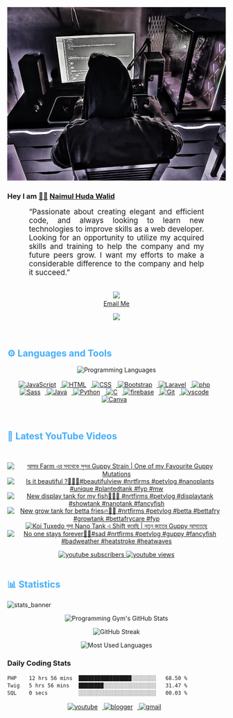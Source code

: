 <!-- ![github_cover_banner](https://www.digitalsolutionservices.com/img/services/web%20development.gif)-->

<div align="center" style="display:block;">
    <img height="400px" width="100%" alt="github cover banner" src="https://raw.githubusercontent.com/NaimulHudaWalid/NaimulHudaWalid/main/272276268_3114779035434264_920860974401480824_n.jpg"/> 
</div>

### Hey I am [👨🏻‍][facebook] [Naimul Huda Walid][youtube]



<p align:"center" style="text-align: justify; margin: 0 50px; font-size: 17px;" >
   “Passionate about creating elegant and efficient code, and always looking to learn new technologies to improve skills as a web developer. Looking for an opportunity to utilize my acquired skills and training to help the company and my future peers grow. I want my efforts to make a considerable difference to the company and help it succeed.”
<br>
<br>
<div align="center">

![](https://visitor-badge.glitch.me/badge?page_id=NaimulHudaWalid)
    <br />
[Email Me](mailto:dev.naimulhuda@gmail.com)
</div>
</p>
<!-- Typing SVG by DenverCoder1 - https://github.com/DenverCoder1/readme-typing-svg -->
<p align="center">
<!--   <a href="https://github.com/DenverCoder1/readme-typing-svg"> -->
    <img src="https://readme-typing-svg.herokuapp.com?color=E22FE4&width=380&height=45&lines=Open-Source+Enthusiast;Learning+In+Public;Empowering+Others;Nice+To+Meet+You+...&center=true"></a>

</p>
<br>
<!-- Languages and Tools -->

<h2 style="color: #44AEFB">⚙️ Languages and Tools</h2>
<div align="center" style="display:block;">
    <img width="100px" alt="Programming Languages" src="https://user-images.githubusercontent.com/78341798/194531121-47b0119a-ce00-439d-b586-125f86acb098.png"/> 
</div>
<br>   
<!-- Icons Resources -->
<!-- https://devicon.dev/ -->
<!-- https://cdn.jsdelivr.net/npm/simple-icons@v3/icons/ -->
<div align="center">
  <a href="https://developer.mozilla.org/en-US/docs/Web/JavaScript" target="_blank" rel="noreferrer">
      <img  alt="JavaScript" height="50px" style="padding-right:10px;" src="https://cdn.jsdelivr.net/gh/devicons/devicon/icons/javascript/javascript-plain.svg"/>
  </a>
  
 
  <a href="https://developer.mozilla.org/en-US/docs/Web/HTML" target="_blank" rel="noreferrer">
      <img  alt="HTML" height="50px" style="padding-right:10px;" src="https://cdn.jsdelivr.net/gh/devicons/devicon/icons/html5/html5-original.svg"/>
  </a>
  <a href="https://developer.mozilla.org/en-US/docs/Web/CSS" target="_blank" rel="noreferrer">
      <img  alt="CSS" height="50px" style="padding-right:10px;" src="https://cdn.jsdelivr.net/gh/devicons/devicon/icons/css3/css3-original.svg"/>
  </a>
  <a href="https://getbootstrap.com/" target="_blank" rel="noreferrer">
      <img  alt="Bootstrap" height="50px" style="padding-right:10px;" src="https://cdn.jsdelivr.net/gh/devicons/devicon/icons/bootstrap/bootstrap-original.svg"/>
  </a> 
  <a href="https://laravel.com/" target="_blank" rel="noreferrer">
      <img  alt="Laravel" height="50px" style="padding-right:10px;" src="https://cdn.jsdelivr.net/gh/devicons/devicon/icons/laravel/laravel-plain.svg"/>
  </a>
  <a href="https://www.php.net/" target="_blank" rel="noreferrer">
      <img  alt="php" height="50px" style="padding-right:10px;" src="https://cdn.jsdelivr.net/gh/devicons/devicon/icons/php/php-original.svg"/>
  </a>
  <a href="https://sass-lang.com/" target="_blank" rel="noreferrer">
      <img  alt="Sass" height="50px" style="padding-right:10px;" src="https://cdn.jsdelivr.net/gh/devicons/devicon/icons/sass/sass-original.svg"/>
  </a>
  <a href="https://www.java.com/en/" target="_blank" rel="noreferrer">
      <img  alt="Java" height="50px" style="padding-right:10px;" src="https://cdn.jsdelivr.net/gh/devicons/devicon/icons/java/java-original.svg"/>
  </a>    
  <a href="https://www.python.org/" target="_blank" rel="noreferrer">
      <img  alt="Python" height="50px" style="padding-right:10px;" src="https://cdn.jsdelivr.net/gh/devicons/devicon/icons/python/python-original.svg"/>
  </a>
  <a href="https://www.cprogramming.com/" target="_blank" rel="noreferrer">
      <img  alt="C" height="50px" style="padding-right:10px;" src="https://cdn.jsdelivr.net/gh/devicons/devicon/icons/c/c-original.svg"/>
  </a>
  
  <a href="https://firebase.google.com/" target="_blank" rel="noreferrer">
      <img  alt="firebase" height="50px" style="padding-right:10px;" src="https://cdn.jsdelivr.net/gh/devicons/devicon/icons/firebase/firebase-plain.svg"/>
  </a>
 
  <a href="https://git-scm.com/" target="_blank" rel="noreferrer">
      <img  alt="Git" height="50px" style="padding-right:10px;" src="https://cdn.jsdelivr.net/gh/devicons/devicon/icons/git/git-original.svg"/>
  </a>
  
  <a href="https://code.visualstudio.com/" target="_blank" rel="noreferrer">
      <img  alt="vscode" height="50px" style="padding-right:10px;"src="https://cdn.jsdelivr.net/gh/devicons/devicon/icons/vscode/vscode-original.svg"/>
  </a>
  <a href="https://www.canva.com/" target="_blank" rel="noreferrer">
      <img  alt="Canva" height="50px" style="padding-right:10px;" src="https://cdn.jsdelivr.net/gh/devicons/devicon/icons/canva/canva-original.svg"/> 
  </a>
</div>
<br>
<br>

<!-- Latest YouTube Videos -->

<h2 style="color: #44AEFB">🎦 Latest YouTube Videos</h2>
<br />

<!-- Resource/Reference: https://github.com/DenverCoder1/github-readme-youtube-cards -->
<div class="youtube videos cards" align="center">

<!-- BEGIN YOUTUBE-CARDS -->
[![আমার Farm এর সবথেকে সুন্দর Guppy Strain | One of my Favourite Guppy Mutations](https://ytcards.demolab.com/?id=2JfdsZpJycM&title=%E0%A6%86%E0%A6%AE%E0%A6%BE%E0%A6%B0+Farm+%E0%A6%8F%E0%A6%B0+%E0%A6%B8%E0%A6%AC%E0%A6%A5%E0%A7%87%E0%A6%95%E0%A7%87+%E0%A6%B8%E0%A7%81%E0%A6%A8%E0%A7%8D%E0%A6%A6%E0%A6%B0+Guppy+Strain+%7C+One+of+my+Favourite+Guppy+Mutations&lang=en&timestamp=1714077460&background_color=%230d1117&title_color=%23ffffff&stats_color=%23dedede&max_title_lines=1&width=250&border_radius=5 "আমার Farm এর সবথেকে সুন্দর Guppy Strain | One of my Favourite Guppy Mutations")](https://www.youtube.com/watch?v=2JfdsZpJycM)
[![Is it beautiful ?🖤🔥💯#beautifulview #nrtfirms #petvlog  #nanoplants #unique #plantedtank #fyp #mw](https://ytcards.demolab.com/?id=rR9E3z0P1q8&title=Is+it+beautiful+%3F%F0%9F%96%A4%F0%9F%94%A5%F0%9F%92%AF%23beautifulview+%23nrtfirms+%23petvlog++%23nanoplants+%23unique+%23plantedtank+%23fyp+%23mw&lang=en&timestamp=1714009381&background_color=%230d1117&title_color=%23ffffff&stats_color=%23dedede&max_title_lines=1&width=250&border_radius=5 "Is it beautiful ?🖤🔥💯#beautifulview #nrtfirms #petvlog  #nanoplants #unique #plantedtank #fyp #mw")](https://www.youtube.com/watch?v=rR9E3z0P1q8)
[![New display tank for my fish💯🔥🖤 #nrtfirms #petvlog #displaytank #showtank #nanotank #fancyfish](https://ytcards.demolab.com/?id=tKX70L__Rt4&title=New+display+tank+for+my+fish%F0%9F%92%AF%F0%9F%94%A5%F0%9F%96%A4+%23nrtfirms+%23petvlog+%23displaytank+%23showtank+%23nanotank+%23fancyfish&lang=en&timestamp=1713969706&background_color=%230d1117&title_color=%23ffffff&stats_color=%23dedede&max_title_lines=1&width=250&border_radius=5 "New display tank for my fish💯🔥🖤 #nrtfirms #petvlog #displaytank #showtank #nanotank #fancyfish")](https://www.youtube.com/watch?v=tKX70L__Rt4)
[![New grow tank for betta fries🔥💯🖤 #nrtfirms #petvlog #betta #bettafry #growtank #bettafrycare #fyp](https://ytcards.demolab.com/?id=DuOn2sMZCNE&title=New+grow+tank+for+betta+fries%F0%9F%94%A5%F0%9F%92%AF%F0%9F%96%A4+%23nrtfirms+%23petvlog+%23betta+%23bettafry+%23growtank+%23bettafrycare+%23fyp&lang=en&timestamp=1713934309&background_color=%230d1117&title_color=%23ffffff&stats_color=%23dedede&max_title_lines=1&width=250&border_radius=5 "New grow tank for betta fries🔥💯🖤 #nrtfirms #petvlog #betta #bettafry #growtank #bettafrycare #fyp")](https://www.youtube.com/watch?v=DuOn2sMZCNE)
[![Koi Tuxedo গুলা Nano Tank এ Shift করেছি | নতুন জাতের Guppy আসতেছে](https://ytcards.demolab.com/?id=j72pjNp-yTc&title=Koi+Tuxedo+%E0%A6%97%E0%A7%81%E0%A6%B2%E0%A6%BE+Nano+Tank+%E0%A6%8F+Shift+%E0%A6%95%E0%A6%B0%E0%A7%87%E0%A6%9B%E0%A6%BF+%7C+%E0%A6%A8%E0%A6%A4%E0%A7%81%E0%A6%A8+%E0%A6%9C%E0%A6%BE%E0%A6%A4%E0%A7%87%E0%A6%B0+Guppy+%E0%A6%86%E0%A6%B8%E0%A6%A4%E0%A7%87%E0%A6%9B%E0%A7%87&lang=en&timestamp=1713896495&background_color=%230d1117&title_color=%23ffffff&stats_color=%23dedede&max_title_lines=1&width=250&border_radius=5 "Koi Tuxedo গুলা Nano Tank এ Shift করেছি | নতুন জাতের Guppy আসতেছে")](https://www.youtube.com/watch?v=j72pjNp-yTc)
[![No one stays forever🥲🥲#sad #nrtfirms #petvlog #guppy #fancyfish #badweather #heatstroke #heatwaves](https://ytcards.demolab.com/?id=9y_zi_smAjg&title=No+one+stays+forever%F0%9F%A5%B2%F0%9F%A5%B2%23sad+%23nrtfirms+%23petvlog+%23guppy+%23fancyfish+%23badweather+%23heatstroke+%23heatwaves&lang=en&timestamp=1713865852&background_color=%230d1117&title_color=%23ffffff&stats_color=%23dedede&max_title_lines=1&width=250&border_radius=5 "No one stays forever🥲🥲#sad #nrtfirms #petvlog #guppy #fancyfish #badweather #heatstroke #heatwaves")](https://www.youtube.com/watch?v=9y_zi_smAjg)
<!-- END YOUTUBE-CARDS -->
</div>

<!-- Begin Youtube Buttons -->
<!-- Resource/Reference:  https://github.com/DenverCoder1/custom-icon-badges -->
<div class="youtube buttons" align="center">
    <a href="https://www.youtube.com/channel/UCa3YaFwzSII0kKg3Nads2dQ"  target="_blank">
        <img alt="youtube subscribers" src="https://img.shields.io/youtube/channel/subscribers/UCa3YaFwzSII0kKg3Nads2dQ?logo=youtube&logoColor=red&style=for-the-badge"/>
    </a> 
    <a href="https://www.youtube.com/channel/UCa3YaFwzSII0kKg3Nads2dQ"  target="_blank">
        <img alt="youtube views" src="https://custom-icon-badges.demolab.com/youtube/channel/views/UCa3YaFwzSII0kKg3Nads2dQ?color=%23E05D44&logo=eye&logoColor=white&style=for-the-badge&labelColor=#555555"/>
    </a> 
</div>
<br>
<!-- End Youtube Buttons -->

<!-- Statistics -->

<h2 style="color: #44AEFB">📊 Statistics</h2>

![stats_banner](https://user-images.githubusercontent.com/78341798/194534778-d662496c-ae00-4e8d-ae9b-b90912054e7f.gif)

<!-- Begin Stats Cards -->
<!-- Resources:  -->
<!-- Github & Languages Stats: https://github.com/naimul15-12090/github-readme-stats --> 
<!-- Streak Stats: https://github.com/denvercoder1/github-readme-streak-stats -->
<!-- Change the value after ?username= to your GitHub username. -->
<div class="stats" align="center">

![Programming Gym's GitHub Stats](https://github-readme-stats.vercel.app/api?username=NaimulHudaWalid&hide=stars&count_private=true&show_icons=true&theme=algolia&border_radius=20)

![GitHub Streak](https://streak-stats.demolab.com?user=NaimulHudaWalid&count_private=true&theme=algolia&border_radius=22)

![Most Used Languages](https://github-readme-stats.vercel.app/api/top-langs/?username=NaimulHudaWalid&langs_count=8&layout=compact&show_icons=true&theme=algolia&border_radius=20)
    
<!-- ![Top Langs](https://github-readme-stats.vercel.app/api/top-langs/?username=naimul15-12090&langs_count=8) -->
<!-- [![Top Langs](https://github-readme-stats.vercel.app/api/top-langs/?username=naimul15-12090&layout=compact)](https://github.com/anuraghazra/github-readme-stats)
 -->
    
</div>
<!--  End Stats Cards -->



### Daily Coding Stats
<!--START_SECTION:waka-->

```txt
PHP    12 hrs 56 mins  █████████████████░░░░░░░░   68.50 %
Twig   5 hrs 56 mins   ████████░░░░░░░░░░░░░░░░░   31.47 %
SQL    0 secs          ░░░░░░░░░░░░░░░░░░░░░░░░░   00.03 %
```

<!--END_SECTION:waka-->
<!-- Begin Footer -->
<!-- Icons Resources -->
<!-- https://devicon.dev/ -->
<div class="footer" align="center" style="margin:15px;">
    <a href="https://www.youtube.com/channel/UCa3YaFwzSII0kKg3Nads2dQ" target="_blank">
        <img  style="margin:0 10px 10px 0;" src="https://user-images.githubusercontent.com/78341798/194531650-698ef1b1-9cbd-4b4f-96ef-5a2ec4b5d7e6.svg" alt="youtube" width="40px"/>
    </a>
    <a href="https://www.linkedin.com/in/naimulhudawalid/" target="_blank">
        <img style="margin:0 10px 10px 0;" src="https://user-images.githubusercontent.com/78341798/194531458-b5dfeb1b-bad5-4dfa-909a-2e402262db9a.svg" alt="blogger" width="40px"/>
    </a>
    <a href="mailto:dev.naimulhuda@gmail.com" target="_blank">
        <img style="margin:0 10px 10px 0;" src="https://user-images.githubusercontent.com/78341798/194531383-ddb2b774-5bb9-491c-b601-4a4a7d9792fb.svg" alt="gmail" width="40px"/>
    </a>
</div>
<!-- End Footer -->

[youtube]: https://www.youtube.com/channel/UCa3YaFwzSII0kKg3Nads2dQ
[facebook]: https://www.facebook.com/profile.php?id=100007065945838
